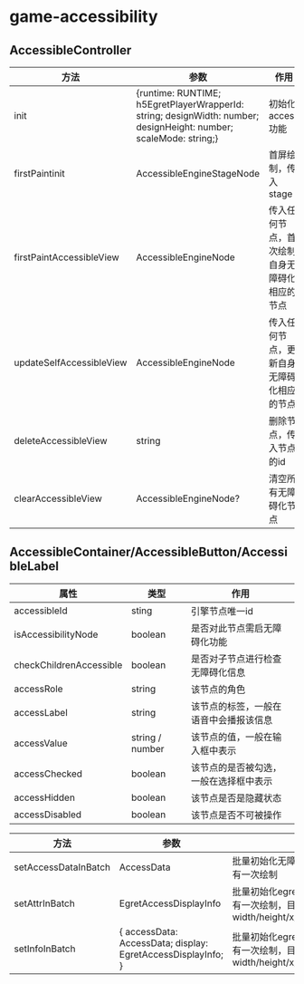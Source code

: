 # game-accessibility

## AccessibleController

| 方法  | 参数 | 作用 |
| ------ | ------ | --- |
| init | {runtime: RUNTIME; h5EgretPlayerWrapperId: string; designWidth: number; designHeight: number; scaleMode: string;} | 初始化access功能  |
| firstPaintinit | AccessibleEngineStageNode | 首屏绘制，传入stage |
| firstPaintAccessibleView | AccessibleEngineNode | 传入任何节点，首次绘制自身无障碍化相应的节点 |
| updateSelfAccessibleView | AccessibleEngineNode | 传入任何节点，更新自身无障碍化相应的节点 |
| deleteAccessibleView | string | 删除节点，传入节点的id |
| clearAccessibleView | AccessibleEngineNode? | 清空所有无障碍化节点 |

## AccessibleContainer/AccessibleButton/AccessibleLabel

| 属性  | 类型 | 作用 |
| ------ | ------ | --- |
| accessibleId | sting | 引擎节点唯一id  |
| isAccessibilityNode | boolean | 是否对此节点需启无障碍化功能  |
| checkChildrenAccessible | boolean | 是否对子节点进行检查无障碍化信息 |
| accessRole | string | 该节点的角色 |
| accessLabel | string | 该节点的标签，一般在语音中会播报该信息 |
| accessValue | string / number | 该节点的值，一般在输入框中表示 |
| accessChecked | boolean | 该节点的是否被勾选，一般在选择框中表示 |
| accessHidden | boolean | 该节点是否是隐藏状态 |
| accessDisabled | boolean | 该节点是否不可被操作 |


| 方法  | 参数 | 作用 |
| ------ | ------ | --- |
| setAccessDataInBatch | AccessData | 批量初始化无障碍化信息，一次设置只有一次绘制  |
| setAttrInBatch | EgretAccessDisplayInfo | 批量初始化egret属性信息，一次设置只有一次绘制，目前只支持width/height/x/y/touchEnabled/visible |
| setInfoInBatch | { accessData: AccessData; display: EgretAccessDisplayInfo; } | 批量初始化egret属性信息，一次设置只有一次绘制，目前只支持width/height/x/y/touchEnabled/visible |
